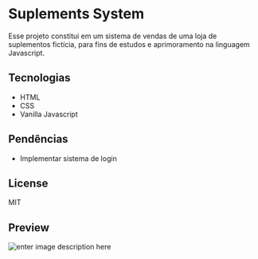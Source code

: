 # **Suplements System** #
Esse projeto constitui em um sistema de vendas de uma loja de suplementos fictícia, para fins de estudos e aprimoramento na linguagem Javascript.

## Tecnologias
- HTML
- CSS
- Vanilla Javascript

## Pendências 
- Implementar sistema de login

## License
MIT

## Preview
![enter image description here](https://user-images.githubusercontent.com/52434638/87217574-13198c80-c321-11ea-9ecc-ec217a14aad9.png)
